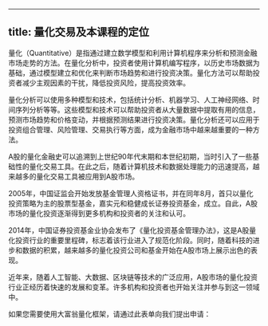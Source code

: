 
---
title: 量化交易及本课程的定位
---

量化（Quantitative）是指通过建立数学模型和利用计算机程序来分析和预测金融市场走势的方法。在量化分析中，投资者使用计算机编写程序，以历史市场数据为基础，通过模型建立和优化来判断市场趋势和进行投资决策。量化方法可以帮助投资者减少主观因素的干扰，降低投资风险，提高投资效率。

量化分析可以使用多种模型和技术，包括统计分析、机器学习、人工神经网络、时间序列分析等等。这些模型和技术可以帮助投资者从大量数据中提取有用的信息，预测市场趋势和价格变动，并根据预测结果进行投资决策。量化分析还可以应用于投资组合管理、风险管理、交易执行等方面，成为金融市场中越来越重要的一种方法。


A股的量化金融史可以追溯到上世纪90年代末期和本世纪初期，当时引入了一些基础性的量化交易工具。在此之后，随着计算机技术和数据处理能力的迅速提高，越来越多的量化交易工具被应用到A股市场。

2005年，中国证监会开始发放基金管理人资格证书，并在同年8月，首只以量化投资策略为主的股票型基金，嘉实元和稳健成长证券投资基金，成立。自此，A股市场的量化投资逐渐得到更多机构和投资者的关注和认可。

2014年，中国证券投资基金业协会发布了《量化投资基金管理办法》，这是A股量化投资行业的重要里程碑，标志着该行业进入了规范化阶段。同时，随着科技的进步和数据的积累，越来越多的量化投资公司和基金开始在A股市场上展示出色的表现。

近年来，随着人工智能、大数据、区块链等技术的广泛应用，A股市场的量化投资行业正经历着快速的发展和变革。许多机构和投资者也开始关注并参与到这一领域中。

如果您需要使用大富翁量化框架，请通过此表单向我们提出申请：
<script type='text/javascript' src='https://www.wjx.cn/handler/jqemed.ashx?activity=ODuUpYw&width=760&source=iframe'></script>
